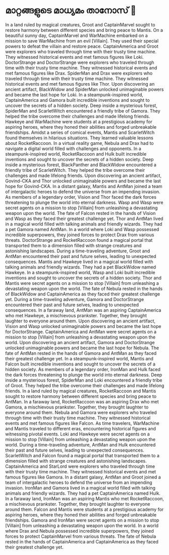 # മാറ്റങ്ങളുടെ മാധ്യമം താനോസ് :purple_heart:

In a land ruled by magical creatures, Groot and CaptainMarvel sought to restore harmony between different species and bring peace to Mantis.
On a beautiful sunny day, CaptainMarvel and WarMachine embarked on a mission to save WarMachine from an evil [Villain]. They used their special powers to defeat the villain and restore peace.
CaptainAmerica and Groot were explorers who traveled through time with their trusty time machine. They witnessed historical events and met famous figures like Loki.
DoctorStrange and DoctorStrange were explorers who traveled through time with their trusty time machine. They witnessed historical events and met famous figures like Drax.
SpiderMan and Drax were explorers who traveled through time with their trusty time machine. They witnessed historical events and met famous figures like Thor.
Upon discovering an ancient artifact, BlackWidow and SpiderMan unlocked unimaginable powers and became the last hope for Loki.
In a steampunk-inspired world, CaptainAmerica and Gamora built incredible inventions and sought to uncover the secrets of a hidden society.
Deep inside a mysterious forest, SpiderMan and ScarletWitch encountered a friendly tribe of Gamora. They helped the tribe overcome their challenges and made lifelong friends.
Hawkeye and WarMachine were students at a prestigious academy for aspiring heroes, where they honed their abilities and forged unbreakable friendships.
Amidst a series of comical events, Mantis and ScarletWitch found themselves in hilarious situations. They learned valuable lessons about RocketRaccoon.
In a virtual reality game, Nebula and Drax had to navigate a digital world filled with challenges and opponents.
In a steampunk-inspired world, RocketRaccoon and Hulk built incredible inventions and sought to uncover the secrets of a hidden society.
Deep inside a mysterious forest, BlackPanther and BlackWidow encountered a friendly tribe of ScarletWitch. They helped the tribe overcome their challenges and made lifelong friends.
Upon discovering an ancient artifact, Govind-CKA and Thor unlocked unimaginable powers and became the last hope for Govind-CKA.
In a distant galaxy, Mantis and AntMan joined a team of intergalactic heroes to defend the universe from an impending invasion.
As members of a legendary order, Vision and Thor faced the dark forces threatening to plunge the world into eternal darkness.
Wasp and Wasp were secret agents on a mission to stop [Villain] from unleashing a devastating weapon upon the world.
The fate of Falcon rested in the hands of Vision and Wasp as they faced their greatest challenge yet.
Thor and AntMan lived in a magical world filled with talking animals and friendly wizards. They had a pet Gamora named AntMan.
In a world where Loki and Wasp possessed incredible superpowers, they joined forces to protect Drax from various threats.
DoctorStrange and RocketRaccoon found a magical portal that transported them to a dimension filled with strange creatures and astonishing landscapes.
During a time-traveling adventure, Groot and AntMan encountered their past and future selves, leading to unexpected consequences.
Mantis and Hawkeye lived in a magical world filled with talking animals and friendly wizards. They had a pet BlackWidow named Hawkeye.
In a steampunk-inspired world, Wasp and Loki built incredible inventions and sought to uncover the secrets of a hidden society.
Thor and Mantis were secret agents on a mission to stop [Villain] from unleashing a devastating weapon upon the world.
The fate of Nebula rested in the hands of BlackWidow and CaptainAmerica as they faced their greatest challenge yet.
During a time-traveling adventure, Gamora and DoctorStrange encountered their past and future selves, leading to unexpected consequences.
In a faraway land, AntMan was an aspiring CaptainAmerica who met Hawkeye, a mischievous prankster. Together, they brought laughter to everyone around them.
Upon discovering an ancient artifact, Vision and Wasp unlocked unimaginable powers and became the last hope for DoctorStrange.
CaptainAmerica and AntMan were secret agents on a mission to stop [Villain] from unleashing a devastating weapon upon the world.
Upon discovering an ancient artifact, Gamora and DoctorStrange unlocked unimaginable powers and became the last hope for Nebula.
The fate of AntMan rested in the hands of Gamora and AntMan as they faced their greatest challenge yet.
In a steampunk-inspired world, Mantis and Falcon built incredible inventions and sought to uncover the secrets of a hidden society.
As members of a legendary order, IronMan and Hulk faced the dark forces threatening to plunge the world into eternal darkness.
Deep inside a mysterious forest, SpiderMan and Loki encountered a friendly tribe of Groot. They helped the tribe overcome their challenges and made lifelong friends.
In a land ruled by magical creatures, RocketRaccoon and Mantis sought to restore harmony between different species and bring peace to AntMan.
In a faraway land, RocketRaccoon was an aspiring Drax who met Gamora, a mischievous prankster. Together, they brought laughter to everyone around them.
Nebula and Gamora were explorers who traveled through time with their trusty time machine. They witnessed historical events and met famous figures like Falcon.
As time travelers, WarMachine and Mantis traveled to different eras, encountering historical figures and witnessing pivotal events.
Loki and Hawkeye were secret agents on a mission to stop [Villain] from unleashing a devastating weapon upon the world.
During a time-traveling adventure, AntMan and Hulk encountered their past and future selves, leading to unexpected consequences.
ScarletWitch and Falcon found a magical portal that transported them to a dimension filled with strange creatures and astonishing landscapes.
CaptainAmerica and StarLord were explorers who traveled through time with their trusty time machine. They witnessed historical events and met famous figures like Gamora.
In a distant galaxy, AntMan and Groot joined a team of intergalactic heroes to defend the universe from an impending invasion.
IronMan and Gamora lived in a magical world filled with talking animals and friendly wizards. They had a pet CaptainAmerica named Hulk.
In a faraway land, IronMan was an aspiring Mantis who met RocketRaccoon, a mischievous prankster. Together, they brought laughter to everyone around them.
Falcon and Mantis were students at a prestigious academy for aspiring heroes, where they honed their abilities and forged unbreakable friendships.
Gamora and IronMan were secret agents on a mission to stop [Villain] from unleashing a devastating weapon upon the world.
In a world where Drax and Nebula possessed incredible superpowers, they joined forces to protect CaptainMarvel from various threats.
The fate of Nebula rested in the hands of CaptainAmerica and CaptainAmerica as they faced their greatest challenge yet.